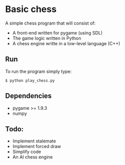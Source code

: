 # Basic chess
A simple chess program that will consist of:
* A front-end written for pygame (using SDL)
* The game logic written in Python
* A chess engine writte in a low-level language (C++)

## Run
To run the program simply type:
```
$ python play_chess.py
```
## Dependencies
* pygame >= 1.9.3
* numpy

## Todo:
* Implement stalemate
* Implement forced draw
* Simplify code
* An AI chess engine
